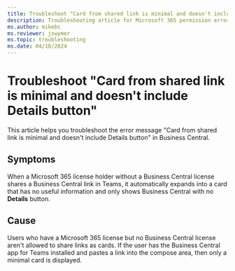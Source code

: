 ```yaml
---
title: Troubleshoot "Card from shared link is minimal and doesn't include Details button"
description: Troubleshooting article for Microsoft 365 permission error in Business Central.
ms.author: mikebc
ms.reviewer: jswymer
ms.topic: troubleshooting 
ms.date: 04/18/2024
---
```


# Troubleshoot "Card from shared link is minimal and doesn't include Details button"

This article helps you troubleshoot the error message "Card from shared link is minimal and doesn't include Details button" in Business Central.

## Symptoms 

When a Microsoft 365 license holder without a Business Central license shares a Business Central link in Teams, it automatically expands into a card that has no useful information and only shows Business Central with no **Details** button.

## Cause

Users who have a Microsoft 365 license but no Business Central license aren't allowed to share links as cards. If the user has the Business Central app for Teams installed and pastes a link into the compose area, then only a minimal card is displayed. 
